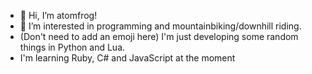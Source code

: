 - 👋 Hi, I’m atomfrog!
- 👀 I’m interested in programming and mountainbiking/downhill riding.
- (Don't need to add an emoji here) I'm just developing some random things in Python and Lua.
- I'm learning Ruby, C# and JavaScript at the moment

